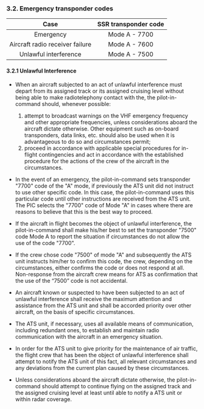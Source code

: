 ### **3.2. Emergency transponder codes**

|              Case               | SSR transponder code |
| :-----------------------------: | :------------------: |
|            Emergency            |    Mode A - 7700     |
| Aircraft radio receiver failure |    Mode A - 7600     |
|      Unlawful interference      |    Mode A - 7500     |

#### 3.2.1 Unlawful Interference

- When an aircraft subjected to an act of unlawful interference must depart from its assigned track or its assigned cruising level without being able to make radiotelephony contact with the, the pilot-in-command should, whenever possible:
  1. attempt to broadcast warnings on the VHF emergency frequency and other appropriate frequencies, unless considerations aboard the aircraft dictate otherwise. Other equipment such as on-board transponders, data links, etc. should also be used when it is advantageous to do so and circumstances permit;
  2. proceed in accordance with applicable special procedures for in-flight contingencies and act in accordance with the established procedure for the actions of the crew of the aircraft in the circumstances.

- In the event of an emergency, the pilot-in-command sets transponder "7700" code of the "A" mode, if previously the ATS unit did not instruct to use other specific code. In this case, the pilot-in-command uses this particular code until other instructions are received from the ATS unit. The PIC selects the "7700" code of Mode "A" in cases where there are reasons to believe that this is the best way to proceed.
- If the aircraft in flight becomes the object of unlawful interference, the pilot-in-command shall make his/her best to set the transponder "7500" code Mode A to report the situation if circumstances do not allow the use of the code "7700".
- If the crew chose code "7500" of mode "A" and subsequently the ATS unit instructs him/her to confirm this code, the crew, depending on the circumstances, either confirms the code or does not respond at all. Non-response from the aircraft crew means for ATS as confirmation that the use of the “7500” code is not accidental.

- An aircraft known or suspected to have been subjected to an act of unlawful interference shall receive the maximum attention and assistance from the ATS unit and shall be accorded priority over other aircraft, on the basis of specific circumstances.
- The ATS unit, if necessary, uses all available means of communication, including redundant ones, to establish and maintain radio communication with the aircraft in an emergency situation.
- In order for the ATS unit to give priority for the maintenance of air traffic, the flight crew that has been the object of unlawful interference shall attempt to notify the ATS unit of this fact, all relevant circumstances and any deviations from the current plan caused by these circumstances.
- Unless considerations aboard the aircraft dictate otherwise, the pilot-in-command should attempt to continue flying on the assigned track and the assigned cruising level at least until able to notify a ATS unit or within radar coverage.